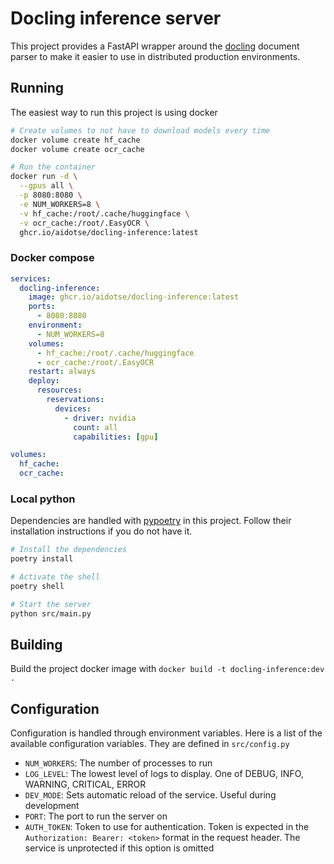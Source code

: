 # Docling inference server

This project provides a FastAPI wrapper around the
[docling](https://github.com/DS4SD/docling) document parser to make it easier to
use in distributed production environments.

## Running

The easiest way to run this project is using docker

```bash
# Create volumes to not have to download models every time
docker volume create hf_cache
docker volume create ocr_cache

# Run the container
docker run -d \
  --gpus all \
  -p 8080:8080 \
  -e NUM_WORKERS=8 \
  -v hf_cache:/root/.cache/huggingface \
  -v ocr_cache:/root/.EasyOCR \
  ghcr.io/aidotse/docling-inference:latest
```

### Docker compose

```yaml
services:
  docling-inference:
    image: ghcr.io/aidotse/docling-inference:latest
    ports:
      - 8080:8080
    environment:
      - NUM_WORKERS=8
    volumes:
      - hf_cache:/root/.cache/huggingface
      - ocr_cache:/root/.EasyOCR
    restart: always
    deploy:
      resources:
        reservations:
          devices:
            - driver: nvidia
              count: all
              capabilities: [gpu]

volumes:
  hf_cache:
  ocr_cache:
```

### Local python

Dependencies are handled with [pypoetry](https://python-poetry.org/) in this
project. Follow their installation instructions if you do not have it.

```bash
# Install the dependencies
poetry install

# Activate the shell
poetry shell

# Start the server
python src/main.py
```

## Building

Build the project docker image with `docker build -t docling-inference:dev .`

## Configuration

Configuration is handled through environment variables. Here is a list of the
available configuration variables. They are defined in `src/config.py`

- `NUM_WORKERS`: The number of processes to run
- `LOG_LEVEL`: The lowest level of logs to display. One of DEBUG, INFO, WARNING,
  CRITICAL, ERROR
- `DEV_MODE`: Sets automatic reload of the service. Useful during development
- `PORT`: The port to run the server on
- `AUTH_TOKEN`: Token to use for authentication. Token is expected in the
  `Authorization: Bearer: <token>` format in the request header. The service is
  unprotected if this option is omitted
